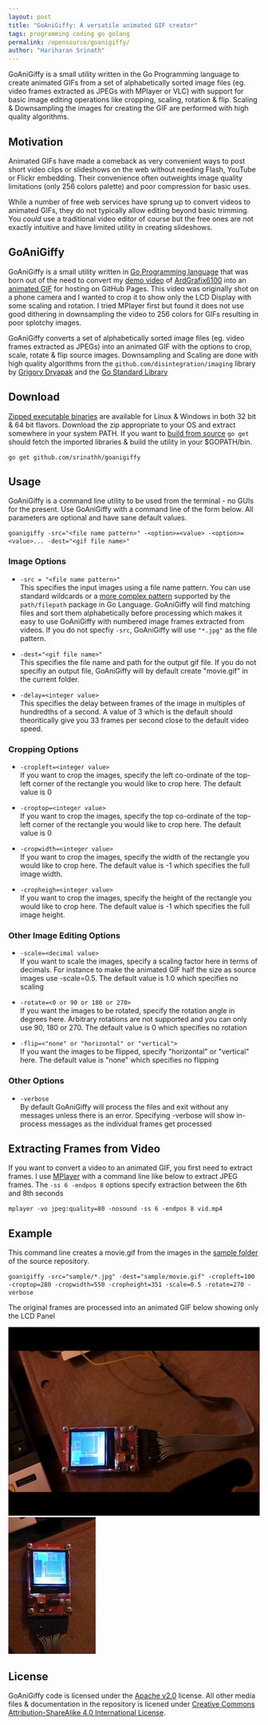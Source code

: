 ```yaml
---
layout: post
title: "GoAniGiffy: A versatile animated GIF creator"
tags: programming coding go golang 
permalink: /opensource/goanigiffy/
author: "Hariharan Srinath"
---
```

GoAniGiffy is a small utility written in the Go Programming language 
to create animated GIFs from a set of alphabetically sorted image
files (eg. video frames extracted as JPEGs with MPlayer or VLC)
with support for basic image editing operations like 
cropping, scaling, rotation & flip. Scaling & Downsampling 
the images for creating the GIF are performed with high
quality algorithms.

Motivation
----------
Animated GIFs have made a comeback as very convenient ways to post short video clips or slideshows on the web 
without needing Flash, YouTube or Flickr embedding. Their convenience often outweights image quality limitations
(only 256 colors palette) and poor compression for basic uses. 

While a number of free web services have sprung up to convert videos to animated GIFs, they do not typically
allow editing beyond basic trimming. You _could_ use a traditional video editor of course but the free ones
are not exactly intuitive and have limited utility in creating slideshows. 

GoAniGiffy
----------
GoAniGiffy is a small utility written in [Go Programming language](http://www.golang.org) that was born out 
of the need to convert my [demo video](https://www.youtube.com/watch?v=esBDMSmbg3E) of 
[ArdGrafix6100](/opensource/ardgrafix6100/) into an [animated GIF](/img/ardgrafix6100demo.gif) for 
hosting on GitHub Pages. This video was originally shot on a phone camera and I wanted to crop it 
to show only the LCD Display with some scaling and rotation. I tried MPlayer first but found it does 
not use good dithering in downsampling the video to 256 colors for GIFs resulting in poor splotchy images.

GoAniGiffy converts a set of alphabetically sorted image files (eg. video frames extracted as JPEGs)
into an animated GIF with the options to crop, scale, rotate & flip source images. Downsampling
and Scaling are done with high quality algorithms from the `github.com/disintegration/imaging` library by 
[Grigory Dryapak](https://www.github.com/disintegration/imaging) and the [Go Standard Library](http://golang.org/pkg/image/draw/#Drawer)

Download
------
[Zipped executable binaries]( https://github.com/srinathh/goanigiffy/tree/master/binaries) are available for Linux 
& Windows in both 32 bit & 64 bit flavors. Download the zip appropriate to your OS and extract somewhere in your
system PATH.  If you want to [build from source](https://github.com/srinathh/goanigiffy) `go get` should fetch the imported libraries & build the utility
in your $GOPATH/bin.  
    
    go get github.com/srinathh/goanigiffy

Usage
-----
GoAniGiffy is a command line utility to be used from the terminal - no GUIs for the present. Use GoAniGiffy with
a command line of the form below. All parameters are optional and have sane default values.

    goanigiffy -src="<file name pattern>" -<option>=<value> -<option>=<value>... -dest="<gif file name>"

### Image Options
- `-src = "<file name pattern>"`  
  This specifies the input images using a file name pattern. You can use 
  standard wildcards or a [more complex pattern](http://golang.org/pkg/path/filepath/#Match) supported by 
  the `path/filepath` package in Go Language. GoAniGiffy will find matching files and sort them
  alphabetically before processing which makes it easy to use GoAniGiffy with numbered image frames extracted
  from videos.  If you do not specfiy `-src`, GoAniGiffy will use `"*.jpg"` as the file pattern.

- `-dest="<gif file name>"`  
  This specifies the file name and path for the output gif file. If you do not specifiy an
  output file, GoAniGiffy will by default create "movie.gif" in the current folder.

- `-delay=<integer value>`  
  This specifies the delay between frames of the image in multiples of hundredths of a second.
  A value of 3 which is the default should theoritically give you 33 frames per second close to the default video speed.

### Cropping Options
- `-cropleft=<integer value>`  
  If you want to crop the images, specify the left co-ordinate of the top-left corner of the
  rectangle you would like to crop here. The default value is 0

- `-croptop=<integer value>`  
  If you want to crop the images, specify the top co-ordinate of the top-left corner of the
  rectangle you would like to crop here. The default value is 0
 
- `-cropwidth=<integer value>`  
  If you want to crop the images, specify the width of the rectangle you would like to crop
  here. The default value is -1 which specifies the full image width.

- `-cropheigh=<integer value>`  
  If you want to crop the images, specify the height of the rectangle you would like to crop
  here. The default value is -1 which specifies the full image height.

### Other Image Editing Options
- `-scale=<decimal value>`  
  If you want to scale the images, specify a scaling factor here in terms of decimals. For instance
  to make the animated GIF half the size as source images use -scale=0.5. The default value is 1.0 
  which specifies no scaling

- `-rotate=<0 or 90 or 180 or 270>`  
  If you want the images to be rotated, specify the rotation angle in degrees here. Arbitrary
  rotations are not supported and you can only use 90, 180 or 270. The default value is 0 which specifies no rotation

- `-flip=<"none" or "horizontal" or "vertical">`  
  If you want the images to be flipped, specify "horizontal" or 
  "vertical" here. The default value is "none" which specifies no flipping

### Other Options
- `-verbose`  
  By default GoAniGiffy will process the files and exit without any messages unless there is an error. 
  Specifying -verbose will show in-process messages as the individual frames get processed

Extracting Frames from Video
----------------------------
If you want to convert a video to an animated GIF, you first need to extract frames. I use [MPlayer](http://www.mplayerhq.hu/)
with a command line like below to extract JPEG frames. The `-ss 6 -endpos 8` options specify extraction between the 6th and 8th seconds

    mplayer -vo jpeg:quality=80 -nosound -ss 6 -endpos 8 vid.mp4

Example
-------
This command line creates a movie.gif from the images in the [sample folder]( https://github.com/srinathh/goanigiffy/tree/master/sample)
of the source repository.

    goanigiffy -src="sample/*.jpg" -dest="sample/movie.gif" -cropleft=100 -croptop=280 -cropwidth=550 -cropheight=351 -scale=0.5 -rotate=270 -verbose

The original frames are processed into an animated GIF below showing  only the LCD Panel

<img alt="ArdGrafix6100 Screenshot" class="pure-img-responsive" src="/img/00000002.jpg" />
<img alt="ArdGrafix6100 Screenshot" class="pure-img-responsive" src="/img/ardgrafix6100demo.gif" />


License
-------
GoAniGiffy code is licensed under the [Apache v2.0](https://github.com/srinathh/goanigiffy/blob/master/LICENSE) license.
All other media files & documentation in the repository is licened under <a rel="license" href="http://creativecommons.org/licenses/by-sa/4.0/">Creative Commons Attribution-ShareAlike 4.0 International License</a>.

